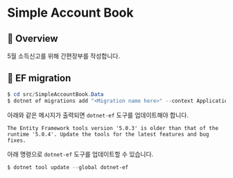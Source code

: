 # Simple Account Book

## 🌈 Overview

5월 소득신고를 위해 간편장부를 작성합니다.


## 🔨 EF migration

```powershell
$ cd src/SimpleAccountBook.Data
$ dotnet ef migrations add "<Migration name here>" --context ApplicationDbContext --startup-project ../SimpleAccountBook.App --project ../SimpleAccountBook.Data.SqlServer --output-dir Migrations
```

아래와 같은 메시지가 출력되면 `dotnet-ef` 도구를 업데이트해야 합니다.

```
The Entity Framework tools version '5.0.3' is older than that of the runtime '5.0.4'. Update the tools for the latest features and bug fixes.
``` 

아래 명령으로 `dotnet-ef` 도구를 업데이트할 수 있습니다.

```powershell
$ dotnet tool update --global dotnet-ef
```

